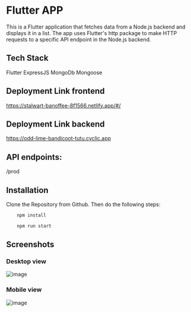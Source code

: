 # Flutter APP
This is a Flutter application that fetches data from a Node.js backend and displays it in a list. The app uses Flutter's http package to make HTTP requests to a specific API endpoint in the Node.js backend.

## Tech Stack
Flutter ExpressJS MongoDb Mongoose

## Deployment Link frontend
https://stalwart-banoffee-8f1566.netlify.app/#/


## Deployment Link backend
https://odd-lime-bandicoot-tutu.cyclic.app

## API endpoints:
/prod


## Installation

Clone the Repository from Github. Then do the following steps:

```bash
    npm install

    npm run start
```
    
## Screenshots

 ### Desktop view
![image](https://github.com/abhiamber/Flutter/assets/102507444/f119b990-7bc1-4212-b9a0-4adbe3c081d8)

### Mobile view
![image](https://github.com/abhiamber/Flutter/assets/102507444/12101ee8-394d-4885-a721-a25577a0c479)










